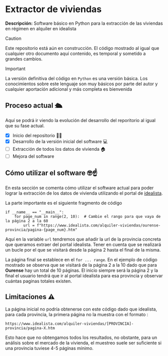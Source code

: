 # Extractor de viviendas
**Descripción:** Software básico en Python para la extracción de las viviendas en régimen en alquiler en idealista

> [!CAUTION]
> Este repositorio está aún en construcción. El código mostrado al igual que cualquier otro documento aquí contenido, es temporal y sometido a grandes cambios.

> [!IMPORTANT]
> La versión definitiva del código en `Python` es una versión básica. Los conocimientos sobre este lenguaje son muy básicos por parte del autor y cualquier aportación adicional y más completa es bienvenida

## Proceso actual 🛳️

Aquí se podrá ir viendo la evolución del desarrollo del reporitorio al igual que su fase actual.

- [x] Inicio del repositorio 🏃‍♂️
- [x] Desarrollo de la versión inicial del software 💻
- [ ] Extracción de todos los datos de vivienda 🏠
- [ ] Mejora del software

## Cómo utilizar el software 🤓☝️

En esta sección se comenta cómo utilizar el software actual para poder lograr la extracción de los datos de vivienda utilizando el portal de [idealista](https://idealista.com).

La parte importante es el siguiente fragmento de código

```
if __name__ == "__main__":
    for page_num in range(2, 10):  # Cambie el rango para que vaya de la página 2 a la 60
        url = f"https://www.idealista.com/alquiler-viviendas/ourense-provincia/pagina-{page_num}.htm"
```
Aquí en la variable `url` tendremos que añadir la url de la provincia concreta que queramos extraer del portal idealista. Tener en cuenta que se realizará un bucle por el que se visitará desde la página 2 hasta el final de la misma. 

La página final se establece en el `for ... range`. En el ejemplo de código mostrado se observa que se visitará de la página 2 a la 10 dado que para **Ourense** hay un total de 10 páginas. El inicio siempre será la página 2 y la final el usuario tendrá que ir al portal idealista para esa provincia y observar cuántas paginas totales existen.

## Limitaciones ⚠️

La página inicial no podría obtenerse con este código dado que idealista, para cada provincia, la primera página no la muestra con el formato :

```
https://www.idealista.com/alquiler-viviendas/[PROVINCIA]-provincia/pagina-X.htm

```

Esto hace que no obtengamos todos los resultados, no obstante, para un análisis sobre el mercado de la vivienda, el muestreo suele ser suficiente si una provincia tuviese 4-5 páginas mínimo.
